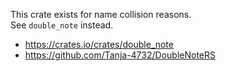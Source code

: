 This crate exists for name collision reasons.  
See `double_note` instead.

- <https://crates.io/crates/double_note>
- <https://github.com/Tanja-4732/DoubleNoteRS>
